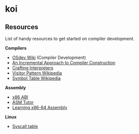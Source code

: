 # koi

## Resources

List of handy resources to get started on compiler development.

**Compilers**

- [OSdev Wiki](https://wiki.osdev.org/Expanded_Main_Page) (Compiler Development)
- [An Incremental Approach to Compiler Construction](https://notes.billmill.org/programming/compilers/An_Incremental_Approach_to_Compiler_Construction.html)
- [Crafting Interpreters](https://craftinginterpreters.com)
- [Visitor Pattern Wikipedia](https://en.wikipedia.org/wiki/Visitor_pattern)
- [Symbol Table Wikipedia](https://en.wikipedia.org/wiki/Symbol_table)

**Assembly**

- [x86 ABI](https://www.uclibc.org/docs/psABI-x86_64.pdf)
- [ASM Tutor](https://asmtutor.com/)
- [Learning x86-64 Assembly](http://www.egr.unlv.edu/~ed/assembly64.pdf)

**Linux**

- [Syscall table](https://filippo.io/linux-syscall-table/)

